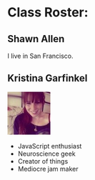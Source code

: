 # Class Roster:

## Shawn Allen
I live in San Francisco.

## Kristina Garfinkel 
![](img/kg.jpg)
* JavaScript enthusiast
* Neuroscience geek
* Creator of things
* Mediocre jam maker